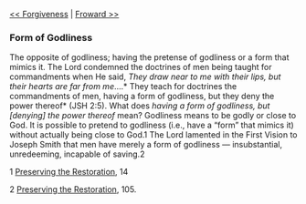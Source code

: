 [<< Forgiveness](Forgiveness.md)  |  [Froward >>](Froward.md)

### Form of Godliness
The opposite of godliness; having the pretense of godliness or a form that mimics it. The Lord condemned the doctrines of men being taught for commandments when He said, *They draw near to me with their lips, but their hearts are far from me*….* They teach for doctrines the commandments of men, having a form of godliness, but they deny the power thereof* (JSH 2:5). What does *having a form of godliness, but [denying] the power thereof* mean? Godliness means to be godly or close to God. It is possible to pretend to godliness (i.e., have a “form” that mimics it) without actually being close to God.1 The Lord lamented in the First Vision to Joseph Smith that men have merely a form of godliness — insubstantial, unredeeming, incapable of saving.2



1
[Preserving the Restoration](#), 14


2
[Preserving the Restoration](#), 105.